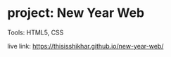# project: New Year Web

Tools: HTML5, CSS

live link: https://thisisshikhar.github.io/new-year-web/
